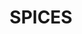 ---
pid: llg209
title: SPICES
location_transcription: Germantown Friends School
coordinates: "[-75.170747145306, 40.033073383903]"
zipcode: '42000'
gen_neighborhood: 
neighborhood: 
outside_phl: "INTERNATIONAL  MONSEÃ\x91OR NOUEL "
age: '68'
age_range: 60-69
instagram: 
image_file_name: llg_209.jpg
proposal_transcription: "$200, 000, and a tesla"
topic: Pop Culture,Unknown
topic_summary: 0, 0
type: Other No Form
keywords_other: tesla, car, money
credit: "#Danaweeks"
image_labels: 
twitter: 
facebook: 
permalink: "/monuments/llg209/"
layout: item-page
---